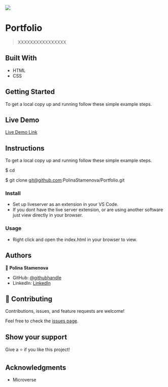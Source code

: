 ![](https://img.shields.io/badge/myapp-blueviolet)

# Portfolio

> XXXXXXXXXXXXXXXX

<!-- ![screenshot](./app_screenshot.png) -->

## Built With

- HTML
- CSS

## Getting Started

To get a local copy up and running follow these simple example steps.

## Live Demo

[Live Demo Link](XXXXXXXXXXXXXXXXXXX)

## Instructions

To get a local copy up and running follow these simple example steps.

$ cd <folder>

$ git clone git@github.com:PolinaStamenova/Portfolio.git

### Install

- Set up liveserver as an extension in your VS Code.
- If you dont have the live server extension, or are using another software just view directly in your browser.

### Usage

- Right click and open the index.html in your browser to view.

## Authors

👤 **Polina Stamenova**

- GitHub: [@githubhandle](https://github.com/PolinaStamenova)
- LinkedIn: [LinkedIn](https://www.linkedin.com/in/polina-stamenova-a60766112/)

## 🤝 Contributing

Contributions, issues, and feature requests are welcome!

Feel free to check the [issues page](https://github.com/PolinaStamenova/Portfolio/issues).

## Show your support

Give a ⭐️ if you like this project!

## Acknowledgments

- Microverse
